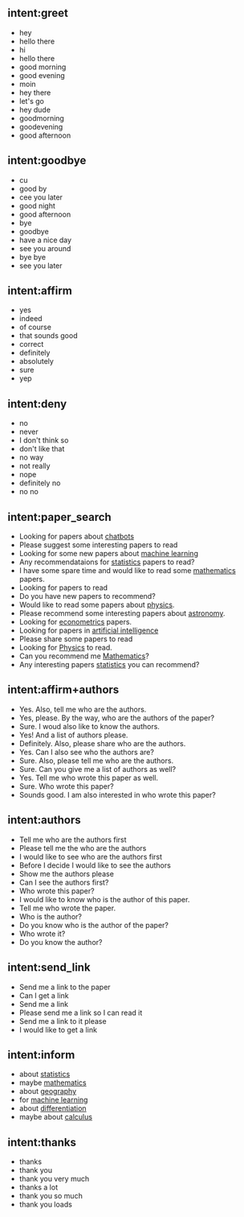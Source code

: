 

## intent:greet
- hey
- hello there
- hi
- hello there
- good morning
- good evening
- moin
- hey there
- let's go
- hey dude
- goodmorning
- goodevening
- good afternoon

## intent:goodbye
- cu
- good by
- cee you later
- good night
- good afternoon
- bye
- goodbye
- have a nice day
- see you around
- bye bye
- see you later

## intent:affirm
- yes
- indeed
- of course
- that sounds good
- correct
- definitely
- absolutely
- sure
- yep

## intent:deny
- no
- never
- I don't think so
- don't like that
- no way
- not really
- nope
- definitely no
- no no


## intent:paper_search
- Looking for papers about [chatbots](paper_type)
- Please suggest some interesting papers to read
- Looking for some new papers about [machine learning](paper_type)
- Any recommendataions for [statistics](paper_type) papers to read?
- I have some spare time and would like to read some [mathematics](paper_type) papers.
- Looking for papers to read
- Do you have new papers to recommend?
- Would like to read some papers about [physics](paper_type).
- Please recommend some interesting papers about [astronomy](paper_type).
- Looking for [econometrics](paper_type) papers.
- Looking for papers in [artificial intelligence](paper_type)
- Please share some papers to read
- Looking for [Physics](paper_type) to read.
- Can you recommend me [Mathematics](paper_type)?
- Any interesting papers [statistics](paper_type) you can recommend?


## intent:affirm+authors
- Yes. Also, tell me who are the authors.
- Yes, please. By the way, who are the authors of the paper?
- Sure. I woud also like to know the authors.
- Yes! And a list of authors please.
- Definitely. Also, please share who are the authors.
- Yes. Can I also see who the authors are?
- Sure. Also, please tell me who are the authors.
- Sure. Can you give me a list of authors as well?
- Yes. Tell me who wrote this paper as well.
- Sure. Who wrote this paper?
- Sounds good. I am also interested in who wrote this paper?

## intent:authors
- Tell me who are the authors first
- Please tell me the who are the authors
- I would like to see who are the authors first
- Before I decide I would like to see the authors
- Show me the authors please
- Can I see the authors first?
- Who wrote this paper?
- I would like to know who is the author of this paper.
- Tell me who wrote the paper.
- Who is the author?
- Do you know who is the author of the paper?
- Who wrote it?
- Do you know the author?

## intent:send_link
- Send me a link to the paper
- Can I get a link
- Send me a link
- Please send me a link so I can read it
- Send me a link to it please
- I would like to get a link

## intent:inform
- about [statistics](paper_type)
- maybe [mathematics](paper_type)
- about [geography](paper_type)
- for [machine learning](paper_type)
- about [differentiation](paper_type)
- maybe about [calculus](paper_type)

## intent:thanks
- thanks
- thank you
- thank you very much
- thanks a lot
- thank you so much
- thank you loads
